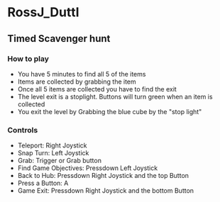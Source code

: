 # RossJ_DuttI 

## Timed Scavenger hunt
### How to play
- You have 5 minutes to find all 5 of the items
- Items are collected by grabbing the item
- Once all 5 items are collected  you have to find the exit
- The level exit is a stoplight. Buttons will turn green when an item is collected
- You exit the level by Grabbing the blue cube by the "stop light"

### Controls
- Teleport: Right Joystick
- Snap Turn: Left Joystick
- Grab: Trigger or Grab button
- Find Game Objectives: Pressdown Left Joystick
- Back to Hub: Pressdown Right Joystick and the top Button
- Press a Button: A
- Game Exit: Pressdown Right Joystick and the bottom Button
